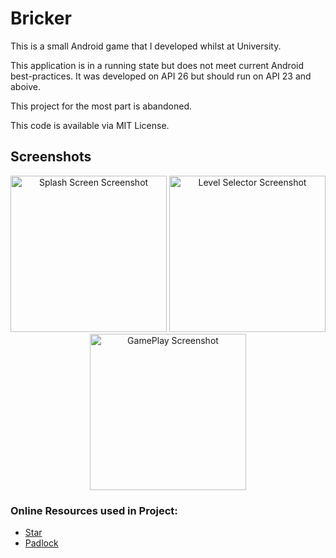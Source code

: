 # Bricker

This is a small Android game that I developed whilst at University.

This application is in a running state but does not meet current Android
best-practices. It was developed on API 26 but should run on API 23 and aboive.

This project for the most part is abandoned.

This code is available via MIT License.

## Screenshots

<p align="center">
  <img src="https://github.com/MichaelWasher/Bricker/blob/master/Screenshots/SplashActivity.png?raw=true" width="250" title="Splash Screen" alt="Splash Screen Screenshot">
  <img src="https://github.com/MichaelWasher/Bricker/blob/master/Screenshots/LevelSelectorActivity.png?raw=true" width="250" title="Level Selector" alt="Level Selector Screenshot">
  <img src="https://github.com/MichaelWasher/Bricker/blob/master/Screenshots/GameActivity.png?raw=true" width="250" title="GamePlay" alt="GamePlay Screenshot">
</p>

### Online Resources used in Project:

- [Star](https://commons.wikimedia.org/wiki/File:Golden_star.svg)
- [Padlock](https://www.svgrepo.com/svg/216803/padlock-lock)

